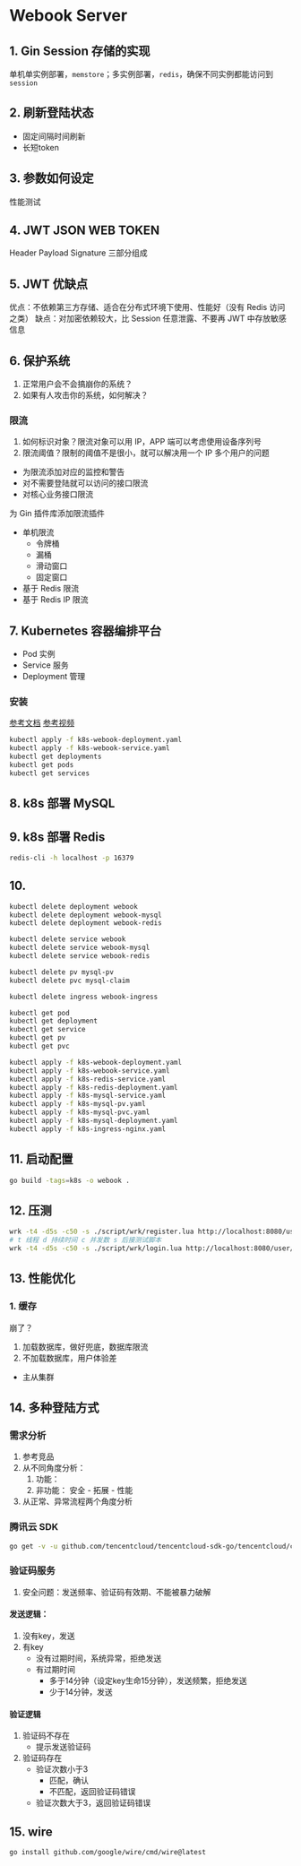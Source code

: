 # Webook Server
## 1. Gin Session 存储的实现
单机单实例部署，`memstore`；多实例部署，`redis`，确保不同实例都能访问到 `session`
## 2. 刷新登陆状态
- 固定间隔时间刷新
- 长短token
## 3. 参数如何设定
性能测试
## 4. JWT JSON WEB TOKEN
Header Payload Signature 三部分组成
## 5. JWT 优缺点
优点：不依赖第三方存储、适合在分布式环境下使用、性能好（没有 Redis 访问之类）
缺点：对加密依赖较大，比 Session 任意泄露、不要再 JWT 中存放敏感信息
## 6. 保护系统
1. 正常用户会不会搞崩你的系统？
2. 如果有人攻击你的系统，如何解决？
### 限流
1. 如何标识对象？限流对象可以用 IP，APP 端可以考虑使用设备序列号
2. 限流阈值？限制的阈值不是很小，就可以解决用一个 IP 多个用户的问题

- 为限流添加对应的监控和警告
- 对不需要登陆就可以访问的接口限流
- 对核心业务接口限流

为 Gin 插件库添加限流插件
- 单机限流
  - 令牌桶
  - 漏桶
  - 滑动窗口
  - 固定窗口
- 基于 Redis 限流
- 基于 Redis IP 限流
## 7. Kubernetes 容器编排平台
- Pod 实例
- Service 服务
- Deployment 管理
### 安装
[参考文档](https://www.qikqiak.com/post/deploy-k8s-on-win-use-wsl2/)
[参考视频](https://www.bilibili.com/video/BV1Ru41137s2/?spm_id_from=333.1007.top_right_bar_window_history.content.click&vd_source=2cb41caee9551fbf13c606149026e31c)
```bash
kubectl apply -f k8s-webook-deployment.yaml
kubectl apply -f k8s-webook-service.yaml
kubectl get deployments
kubectl get pods
kubectl get services
```
## 8. k8s 部署 MySQL
## 9. k8s 部署 Redis
```bash
redis-cli -h localhost -p 16379
```
## 10. 
```bash
kubectl delete deployment webook
kubectl delete deployment webook-mysql
kubectl delete deployment webook-redis

kubectl delete service webook
kubectl delete service webook-mysql
kubectl delete service webook-redis

kubectl delete pv mysql-pv
kubectl delete pvc mysql-claim

kubectl delete ingress webook-ingress

kubectl get pod
kubectl get deployment
kubectl get service
kubectl get pv
kubectl get pvc

kubectl apply -f k8s-webook-deployment.yaml
kubectl apply -f k8s-webook-service.yaml
kubectl apply -f k8s-redis-service.yaml
kubectl apply -f k8s-redis-deployment.yaml
kubectl apply -f k8s-mysql-service.yaml
kubectl apply -f k8s-mysql-pv.yaml
kubectl apply -f k8s-mysql-pvc.yaml
kubectl apply -f k8s-mysql-deployment.yaml
kubectl apply -f k8s-ingress-nginx.yaml
```
## 11. 启动配置
```bash
go build -tags=k8s -o webook .
```
## 12. 压测
```bash
wrk -t4 -d5s -c50 -s ./script/wrk/register.lua http://localhost:8080/user/register
# t 线程 d 持续时间 c 并发数 s 后接测试脚本
wrk -t4 -d5s -c50 -s ./script/wrk/login.lua http://localhost:8080/user/login
```
## 13. 性能优化
### 1. 缓存
崩了？
1. 加载数据库，做好兜底，数据库限流
2. 不加载数据库，用户体验差

- 主从集群

## 14. 多种登陆方式
### 需求分析
1. 参考竞品
2. 从不同角度分析：
   1. 功能：
   2. 非功能： 安全 - 拓展 - 性能
3. 从正常、异常流程两个角度分析
### 腾讯云 SDK
```bash
go get -v -u github.com/tencentcloud/tencentcloud-sdk-go/tencentcloud/common
```
### 验证码服务
1. 安全问题：发送频率、验证码有效期、不能被暴力破解

#### 发送逻辑：
1. 没有key，发送
2. 有key
    - 没有过期时间，系统异常，拒绝发送
    - 有过期时间
      - 多于14分钟（设定key生命15分钟），发送频繁，拒绝发送
      - 少于14分钟，发送
#### 验证逻辑
1. 验证码不存在
   - 提示发送验证码
2. 验证码存在
   - 验证次数小于3
     - 匹配，确认
     - 不匹配，返回验证码错误
   - 验证次数大于3，返回验证码错误

## 15. wire
```bash
go install github.com/google/wire/cmd/wire@latest
```